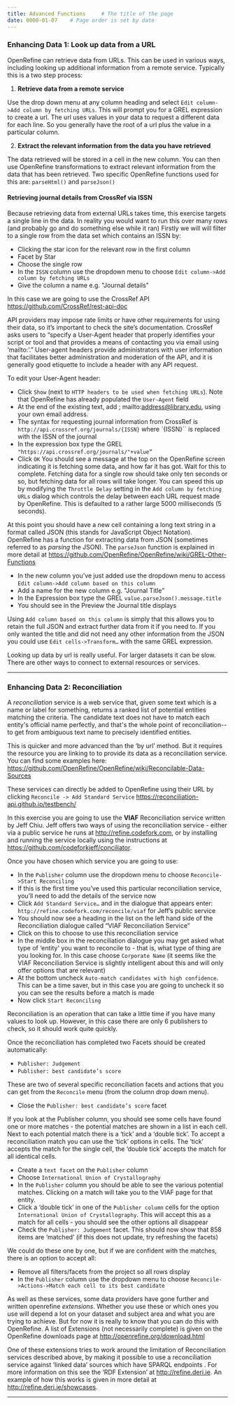```yaml
---
title: Advanced Functions     # The title of the page
date: 0000-01-07    # Page order is set by date
---
```


### Enhancing Data 1: Look up data from a URL
OpenRefine can retrieve data from URLs. This can be used in various ways, including looking up additional information from a remote service. Typically this is a two step process:

1. __Retrieve data from a remote service__

Use the drop down menu at any column heading and select `Edit column->Add column by fetching URLs`. This will prompt you for a GREL expression to create a url. The url uses values in your data to request a different data for each line. So you generally have the root of a url plus the value in a particular column.

2. __Extract the relevant information from the data you have retrieved__

The data retrieved will be stored in a cell in the new column.  You can then use OpenRefine transformations to extract relevant information from the data that has been retrieved.
Two specific OpenRefine functions used for this are: `parseHtml()` and `parseJson()`

#### Retrieving journal details from CrossRef via ISSN
Because retrieving data from external URLs takes time, this exercise targets a single line in the data. In reality you would want to run this over many rows (and probably go and do something else while it ran)
Firstly we will will filter to a single row from the data set which contains an ISSN by:
* Clicking the star icon for the relevant row in the first column
* Facet by Star
* Choose the single row
* In the `ISSN` column use the dropdown menu to choose `Edit column->Add column by fetching URLs`
* Give the column a name e.g. "Journal details"

In this case we are going to use the CrossRef API <https://github.com/CrossRef/rest-api-doc>

API providers may impose rate limits or have other requirements for using their data, so it’s important to check the site’s documentation. CrossRef asks users to “specify a User-Agent header that properly identifies your script or tool and that provides a means of contacting you via email using ‘mailto:’.” User-agent headers provide administrators with user information that facilitates better administration and moderation of the API, and it is generally good etiquette to include a header with any API request.

To edit your User-Agent header:
* Click `Show` (next to `HTTP headers to be used when fetching URLs`). Note that OpenRefine has already populated the `User-Agent` field
* At the end of the existing text, add ; mailto:address@library.edu, using your own email address.
* The syntax for requesting journal information from CrossRef is `http://api.crossref.org/journals/{ISSN}` where `{ISSN}`` is replaced with the ISSN of the journal
* In the expression box type the GREL `"https://api.crossref.org/journals/"+value”`
* Click `OK`
You should see a message at the top on the OpenRefine screen indicating it is fetching some data, and how far it has got. Wait for this to complete. Fetching data for a single row should take only ten seconds or so, but fetching data for all rows will take longer. You can speed this up by modifying the `Throttle Delay` setting in the `Add column by fetching URLs` dialog which controls the delay between each URL request made by OpenRefine. This is defaulted to a rather large 5000 milliseconds (5 seconds).

At this point you should have a new cell containing a long text string in a format called JSON (this stands for JavaScript Object Notation).
OpenRefine has a function for extracting data from JSON (sometimes referred to as _parsing_ the JSON). The `parseJson` function is explained in more detail at <https://github.com/OpenRefine/OpenRefine/wiki/GREL-Other-Functions>
* In the new column you’ve just added use the dropdown menu to access `Edit column->Add column based on this column`
* Add a name for the new column e.g. "Journal Title"
* In the Expression box type the GREL `value.parseJson().message.title`
* You should see in the Preview the Journal title displays

Using `Add column based on this column` is simply that this allows you to retain the full JSON and extract further data from it if you need to. If you only wanted the title and did not need any other information from the JSON you could use `Edit cells->Transform…` with the same GREL expression.

Looking up data by url is really useful. For larger datasets it can be slow. There are other ways to connect to external resources or services.

-----------------------

### Enhancing Data 2: Reconciliation

A _reconciliation_ service is a web service that, given some text which is a name or label for something, returns a ranked list of potential entities matching the criteria. The candidate text does not have to match each entity's official name perfectly, and that's the whole point of reconciliation--to get from ambiguous text name to precisely identified entities.

This is quicker and more advanced than the ‘by url’ method. But it requires the resource you are linking to to provide its data as a reconciliation service. You can find some examples here: <https://github.com/OpenRefine/OpenRefine/wiki/Reconcilable-Data-Sources>

These services can directly be added to OpenRefine using their URL by clicking `Reconcile -> Add Standard Service`
<https://reconciliation-api.github.io/testbench/>

In this exercise you are going to use the __VIAF__ Reconciliation service written by Jeff Chiu. Jeff offers two ways of using the reconciliation service - either via a public service he runs at <http://refine.codefork.com>, or by installing and running the service locally using the instructions at <https://github.com/codeforkjeff/conciliator>.

Once you have chosen which service you are going to use:

* In the `Publisher` column use the dropdown menu to choose `Reconcile->Start Reconciling`
* If this is the first time you’ve used this particular reconciliation service, you’ll need to add the details of the service now
* Click `Add Standard Service…` and in the dialogue that appears enter:
`http://refine.codefork.com/reconcile/viaf` for Jeff’s public service
* You should now see a heading in the list on the left hand side of the Reconciliation dialogue called “VIAF Reconciliation Service”
* Click on this to choose to use this reconciliation service
* In the middle box in the reconciliation dialogue you may get asked what type of ‘entity' you want to reconcile to - that is, what type of thing are you looking for. In this case choose `Corporate Name` (it seems like the VIAF Reconciliation Service is slightly intelligent about this and will only offer options that are relevant)
* At the bottom uncheck  `Auto-match candidates with high confidence`. This can be a time saver, but in this case you are going to uncheck it so you can see the results before a match is made
* Now click `Start Reconciling`

Reconciliation is an operation that can take a little time if you have many values to look up. However, in this case there are only 6 publishers to check, so it should work quite quickly.

Once the reconciliation has completed two Facets should be created automatically:
* `Publisher: Judgement`
* `Publisher: best candidate’s score`

These are two of several specific reconciliation facets and actions that you can get from the `Reconcile` menu (from the column drop down menu).
* Close the `Publisher: best candidate’s score` facet

If you look at the Publisher column, you should see some cells have found one or more matches - the potential matches are shown in a list in each cell. Next to each potential match there is a ‘tick’ and a ‘double tick’. To accept a reconciliation match you can use the ‘tick’ options in cells. The ‘tick’ accepts the match for the single cell, the ‘double tick’ accepts the match for all identical cells.

* Create a `text facet` on the `Publisher` column
* Choose `International Union of Crystallography`
* In the `Publisher` column you should be able to see the various potential matches. Clicking on a match will take you to the VIAF page for that entity.
* Click a ‘double tick’ in one of the `Publisher column` cells for the option `International Union of Crystallography`. This will accept this as a match for all cells - you should see the other options all disappear
* Check the `Publisher: Judgement` facet. This should now show that 858 items are ‘matched’ (if this does not update, try refreshing the facets)

We could do these one by one, but if we are confident with the matches, there is an option to accept all:
* Remove all filters/facets from the project so all rows display
* In the `Publisher` column use the dropdown menu to choose `Reconcile->Actions->Match each cell to its best candidate`

As well as these services, some data providers have gone further and written openrefine _extensions_. Whether you use these or which ones you use will depend a lot on your dataset and subject area and what you are trying to achieve. But for now it is really to know that you can do this with OpenRefine.
A list of Extensions (not necessarily complete) is given on the OpenRefine downloads page at <http://openrefine.org/download.html>

One of these extensions tries to work around the limitation of Reconciliation services described above, by making it possible to use a reconciliation service against ‘linked data’ sources which have SPARQL endpoints . For more information on this see the ‘RDF Extension’ at <http://refine.deri.ie>. An example of how this works is given in more detail at <http://refine.deri.ie/showcases>.

-----------------------------
